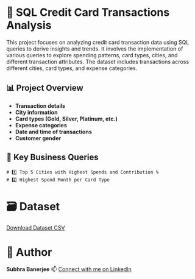 # 🧮 SQL Credit Card Transactions Analysis
This project focuses on analyzing credit card transaction data using SQL queries to derive insights and trends. It involves the implementation of various queries to explore spending patterns, card types, cities, and different transaction attributes. The dataset includes transactions across different cities, card types, and expense categories.

## 📊 Project Overview
- **Transaction details**
- **City information**
- **Card types (Gold, Silver, Platinum, etc.)**
- **Expense categories**
- **Date and time of transactions**
- **Customer gender**

## 🧾 Key Business Queries
    # 1️⃣ Top 5 Cities with Highest Spends and Contribution %
    # 2️⃣ Highest Spend Month per Card Type

# 🗃️ Dataset
[Download Dataset CSV](https://github.com/subhra8888/SQL-Data-Analysis-on-Credit-Card-Transactions/blob/main/credit_card_transcations.csv)


# 📌 Author
**Subhra Banerjee** 
📫 [Connect with me on LinkedIn](https://www.linkedin.com/in/subhra-banerjee-8bb88643/)

